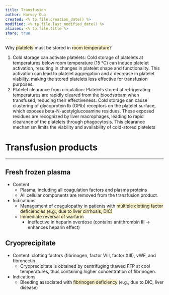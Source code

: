 ```yaml
---
title: Transfusion
author: Harvey Guo
created: <% tp.file.creation_date() %>
modified: <% tp.file.last_modified_date() %>
aliases: <% tp.file.title %>
share: true
---
```

Why <span style="background:rgba(240, 200, 0, 0.2)">platelets</span> must be stored in <span style="background:rgba(240, 200, 0, 0.2)">room temperature</span>?
1. Cold storage can activate platelets: Cold storage of platelets at temperatures below room temperature (15 °C) can induce platelet activation, resulting in changes in platelet shape and functionality. This activation can lead to platelet aggregation and a decrease in platelet viability, making the stored platelets less effective for transfusion purposes.
2. Platelet clearance from circulation: Platelets stored at refrigerating temperatures are rapidly cleared from the bloodstream when transfused, reducing their effectiveness. Cold storage can cause clustering of glycoprotein Ib (GPIb) receptors on the platelet surface, which exposes beta-N-acetylglucosamine residues. These exposed residues are recognized by liver macrophages, leading to rapid clearance of the platelets through phagocytosis. This clearance mechanism limits the viability and availability of cold-stored platelets
# Transfusion products
---
## Fresh frozen plasma
- Content
	- Plasma, including all coagulation factors and plasma proteins
	- All cellular components are removed from the transfusion product.
- Indications 
	- Management of coagulopathy in patients with <span style="background:rgba(240, 200, 0, 0.2)">multiple clotting factor deficiencies (e.g., due to liver cirrhosis, DIC)</span>
	- <span style="background:rgba(240, 200, 0, 0.2)">Immediate reversal of warfarin</span>
		- Ineffective in heparin overdose (contains antithrombin III → enhances heparin effect)
## Cryoprecipitate
- Content: clotting factors (fibrinogen, factor VIII, factor XIII), vWF, and fibronectin
	- Cryoprecipitate is obtained by centrifuging thawed FFP at cool temperatures, thus containing higher concentration of fibrinogen.
- Indications
	- Bleeding associated with <span style="background:rgba(240, 200, 0, 0.2)">fibrinogen deficiency</span> (e.g., due to DIC, liver disease)
